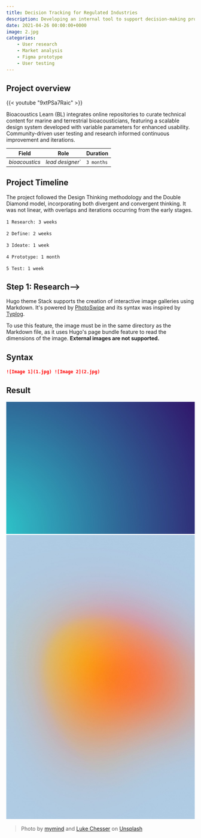 ```yaml
---
title: Decision Tracking for Regulated Industries 
description: Developing an internal tool to support decision-making processes.
date: 2021-04-26 00:00:00+0000
image: 2.jpg
categories: 
    - User research
    - Market analysis
    - Figma prototype
    - User testing
---
```


## Project overview

{{< youtube "9xtPSa7Raic" >}}

Bioacoustics Learn (BL) integrates online repositories to curate technical content for marine and terrestrial bioacousticians, featuring a scalable design system developed with variable parameters for enhanced usability. Community-driven user testing and research informed continuous improvement and iterations.

| Field   | Role     | Duration   |
| --------  | -------- | ------ |
| *bioacoustics* | *lead designer*` | `3 months` |

## Project Timeline

The project followed the Design Thinking methodology and the Double Diamond model, incorporating both divergent and convergent thinking. It was not linear, with overlaps and iterations occurring from the early stages.

`1 Research: 3 weeks`

`2 Define: 2 weeks`

`3 Ideate: 1 week`

`4 Prototype: 1 month`

`5 Test: 1 week`  

## Step 1: Research-->

Hugo theme Stack supports the creation of interactive image galleries using Markdown. It's powered by [PhotoSwipe](https://photoswipe.com/) and its syntax was inspired by [Typlog](https://typlog.com/).

To use this feature, the image must be in the same directory as the Markdown file, as it uses Hugo's page bundle feature to read the dimensions of the image. **External images are not supported.**

## Syntax

```markdown
![Image 1](1.jpg) ![Image 2](2.jpg)
```

## Result

![Image 1](1.jpg) ![Image 2](2.jpg)

> Photo by [mymind](https://unsplash.com/@mymind) and [Luke Chesser](https://unsplash.com/@lukechesser) on [Unsplash](https://unsplash.com/)
